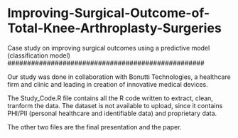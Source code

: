 # Improving-Surgical-Outcome-of-Total-Knee-Arthroplasty-Surgeries
Case study on improving surgical outcomes using a predictive model (classification model)
##################################################

Our study was done in collaboration with Bonutti Technologies, a healthcare firm and clinic and leading in creation of innovative medical devices.

The Study_Code.R file contains all the R code written to extract, clean, tranform the data. The dataset is not available to upload, since it contains PHI/PII (personal healthcare and identifiable data) 
and proprietary data. 

The other two files are the final presentation and the paper.
